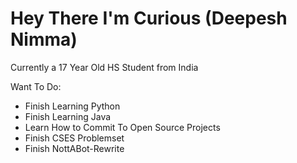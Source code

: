 # Hey There I'm Curious (Deepesh Nimma)


Currently a 17 Year Old HS Student from India

Want To Do:
* Finish Learning Python
* Finish Learning Java
* Learn How to Commit To Open Source Projects
* Finish CSES Problemset
* Finish NottABot-Rewrite
